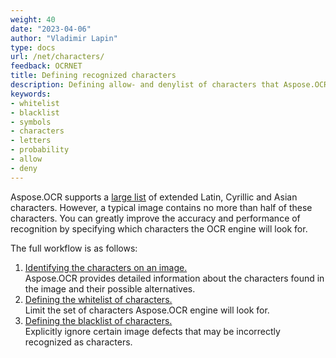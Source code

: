 ```yaml
---
weight: 40
date: "2023-04-06"
author: "Vladimir Lapin"
type: docs
url: /net/characters/
feedback: OCRNET
title: Defining recognized characters
description: Defining allow- and denylist of characters that Aspose.OCR looks for.
keywords:
- whitelist
- blacklist
- symbols
- characters
- letters
- probability
- allow
- deny
---
```


Aspose.OCR supports a [large list](/ocr/net/recognition-languages/) of extended Latin, Cyrillic and Asian characters. However, a typical image contains no more than half of these characters. You can greatly improve the accuracy and performance of recognition by specifying which characters the OCR engine will look for.

The full workflow is as follows:

1. [Identifying the characters on an image.](/ocr/net/characters-identify/)  
   Aspose.OCR provides detailed information about the characters found in the image and their possible alternatives.
2. [Defining the whitelist of characters.](/ocr/net/characters-whitelist/)  
   Limit the set of characters Aspose.OCR engine will look for.
3. [Defining the blacklist of characters.](/ocr/net/characters-blacklist/)  
   Explicitly ignore certain image defects that may be incorrectly recognized as characters.
